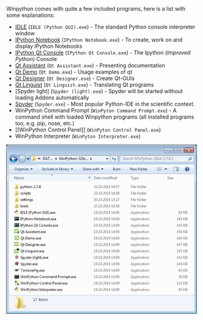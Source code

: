 Winpython comes with quite a few included programs, here is a list with some explanations:

  * [IDLE](https://docs.python.org/library/idle.html) (`IDLE (Python GUI).exe`) -  The standard Python console interpreter window
  * [IPython Notebook](http://ipython.org/notebook.html) (`IPython Notebook.exe`) - To create, work on and display IPython Notebooks 
  * [IPython Qt Console](http://ipython.org/ipython-doc/stable/interactive/qtconsole.html) (`IPython Qt Console.exe`) - The Ipython (*Improved Python*) Console
  * [Qt Assistant](https://qt-project.org/doc/qt-4.8/assistant-manual.html) (`Qt Assistant.exe`) - Presenting documentation
  * [Qt Demo](http://qt-project.org/doc/qt-4.8/qtdemo.html) (`Qt Demo.exe`) - Usage examples of qt
  * [Qt Designer](https://qt-project.org/doc/qt-4.8/designer-manual.html) (`Qt Designer.exe`) - Create Qt-GUIs
  * [Qt Linguist](https://qt-project.org/doc/qt-4.8/linguist-manual.html) (`Qt Linguist.exe`) - Translating Qt programs
  * [Spyder light] (`Spyder (light).exe`) - Spyder will be started without loading Addons automatically
  * [Spyder](https://pythonhosted.org/spyder/) (`Spyder.exe`) - Most popular Python-IDE in the scientific context.
  * WinPython Command Prompt (`WinPyton Command Prompt.exe`) - A command shell with loaded Winpython programs (all installed programs too, e.g. pip, nose, etc.)
  * [[WinPython Control Panel]] (`WinPyton Control Panel.exe`)
  * WinPython Interpreter (`WinPyton Interpreter.exe`)

![directory where winpython is installed](images/directory.png)

